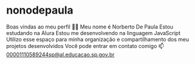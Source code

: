 # nonodepaula
Boas vindas ao meu perfil 💙💙
Meu nome é Norberto De Paula
Estou estudando na Alura
Estou me desenvolvendo na linguagem JavaScript
Utilizo esse espaço para minha organização e compartilhamento dos meu projetos desenvolvidos
Você pode entrar em contato comigo 📫
00001110589244sp@al.educacao.sp.gov.br
